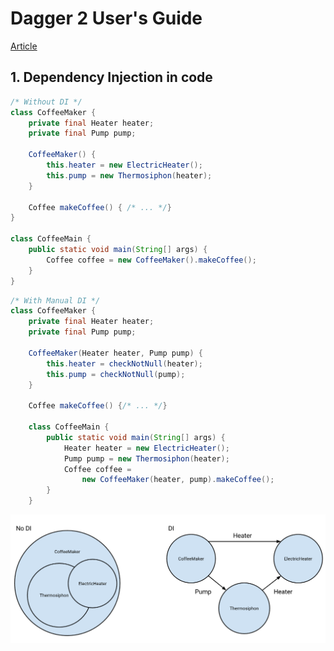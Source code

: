 # Dagger 2 User's Guide

[Article](https://google.github.io/dagger/users-guide)

## 1\. Dependency Injection in code

```java
/* Without DI */
class CoffeeMaker {
    private final Heater heater;
    private final Pump pump;

    CoffeeMaker() {
        this.heater = new ElectricHeater();
        this.pump = new Thermosiphon(heater);
    }

    Coffee makeCoffee() { /* ... */}
}

class CoffeeMain {
    public static void main(String[] args) {
        Coffee coffee = new CoffeeMaker().makeCoffee();
    }
}
```

```java
/* With Manual DI */
class CoffeeMaker {
    private final Heater heater;
    private final Pump pump;

    CoffeeMaker(Heater heater, Pump pump) {
        this.heater = checkNotNull(heater);
        this.pump = checkNotNull(pump);
    }

    Coffee makeCoffee() {/* ... */}

    class CoffeeMain {
        public static void main(String[] args) {
            Heater heater = new ElectricHeater();
            Pump pump = new Thermosiphon(heater);
            Coffee coffee =
                new CoffeeMaker(heater, pump).makeCoffee();
        }
    }
```

![DI in pictures](assets/di_in_pictures.png)
